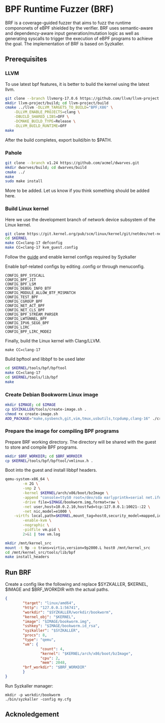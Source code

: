 # BPF Runtime Fuzzer (BRF)
BRF is a coverage-guided fuzzer that aims to fuzz the runtime compononets of eBPF shielded by the verifier. BRF uses semantic-aware and dependency-aware input generation/mutation logic as well as generating syscalls to trigger the execution of eBPF programs to achieve the goal. The implementation of BRF is based on Syzkaller.

## Prerequisites

### LLVM
To use latest bpf features, it is better to build the kernel using the latest llvm.

``` bash
git clone --branch llvmorg-17.0.6 https://github.com/llvm/llvm-project.git
mkdir llvm-project/build; cd llvm-project/build
cmake ../llvm -DLLVM_TARGETS_TO_BUILD="BPF;X86" \
	-DLLVM_ENABLE_PROJECTS=clang \
	-DBUILD_SHARED_LIBS=OFF \
	-DCMAKE_BUILD_TYPE=Release \
	-DLLVM_BUILD_RUNTIME=OFF
make
```
After the build completes, export build/bin to $PATH.

### Pahole
``` bash
git clone --branch v1.24 https://github.com/acmel/dwarves.git
mkdir dwarves/build; cd dwarves/build
cmake ../
make
sudo make install
```

More to be added. Let us know if you think something should be added here.

### Build Linux kernel
Here we use the development branch of network device subsystem of the Linux kernel.
``` bash
git clone https://git.kernel.org/pub/scm/linux/kernel/git/netdev/net-next.git $KERNEL
cd $KERNEL
make CC=clang-17 defconfig
make CC=clang-17 kvm_guest.config
```
Follow the [guide](/docs/linux/kernel_configs.md) and enable kernel configs required by Syzkaller

Enable bpf-related configs by editing .config or through menuconfig.
``` make
CONFIG_BPF_SYSCALL
CONFIG_BPF_JIT
CONFIG_BPF_LSM
CONFIG_DEBUG_INFO_BTF
CONFIG_MODULE_ALLOW_BTF_MISMATCH
CONFIG_TEST_BPF
CONFIG_CGROUP_BPF
CONFIG_NET_ACT_BPF
CONFIG_NET_CLS_BPF
CONFIG_BPF_STREAM_PARSER
CONFIG_LWTUNNEL_BPF
CONFIG_IPV6_SEG6_BPF
CONFIG_LIRC
CONFIG_BPF_LIRC_MODE2
```

Finally, build the Linux kernel with Clang/LLVM.
``` make
make CC=clang-17
```

Build bpftool and libbpf to be used later
``` bash
cd $KERNEL/tools/bpf/bpftool
make CC=clang-17
cd $KERNEL/tools/lib/bpf
make
```

### Create Debian Bookworm Linux image
``` bash
mkdir $IMAGE; cd $IMAGE
cp $SYZKALLER/tools/create-image.sh .
chmod +x create-image.sh
ADD_PACKAGE="make,sysbench,git,vim,tmux,usbutils,tcpdump,clang-16" ./create-image.sh --feature full --distribution bookworm --seek 8191
```

### Prepare the image for compiling BPF programs
Prepare BRF working directory. The directory will be shared with the guest to store and compile BPF programs.
``` bash
mkdir $BRF_WORKDIR; cd $BRF_WORKDIR
cp $KERNEL/tools/bpf/bpftool/vmlinux.h .
```

Boot into the guest and install libbpf headers.
``` bash
qemu-system-x86_64 \
        -m 2G \
        -smp 2 \
        -kernel $KERNEL/arch/x86/boot/bzImage \
        -append "console=ttyS0 root=/dev/sda earlyprintk=serial net.ifnames=0" \
        -drive file=$IMAGE/bookworm.img,format=raw \
        -net user,host=10.0.2.10,hostfwd=tcp:127.0.0.1:10021-:22 \
        -net nic,model=e1000 \
	-virtfs local,path=$KERNEL,mount_tag=host0,security_model=mapped,id=host0 \
        -enable-kvm \
        -nographic \
        -pidfile vm.pid \
        2>&1 | tee vm.log
```
``` bash
mkdir /mnt/kernel_src
mount -t 9p -o trans=virtio,version=9p2000.L host0 /mnt/kernel_src
cd /mnt/kernel_src/tools/lib/bpf
make install_headers
```
## Run BRF
Create a config like the following and replace $SYZKALLER, $KERNEL, $IMAGE and $BRF\_WORKDIR with the actual paths.
``` json
{
        "target": "linux/amd64",
        "http": "127.0.0.1:56741",
        "workdir": "$SYZKALLER/workdir/bookworm",
        "kernel_obj": "$KERNEL",
        "image": "$IMAGE/bookworm.img",
        "sshkey": "$IMAGE/bookworm.id_rsa",
        "syzkaller": "$SYZKALLER",
        "procs": 8,
        "type": "qemu",
        "vm": {
                "count": 4,
                "kernel": "$KERNEL/arch/x86/boot/bzImage",
                "cpu": 2,
                "mem": 2048,
		"brf_workdir": "$BRF_WORKDIR"
        }
}
```
Run Syzkaller manager:
```
mkdir -p workdir/bookworm
./bin/syzkaller -config my.cfg
```
## Acknoledgement
